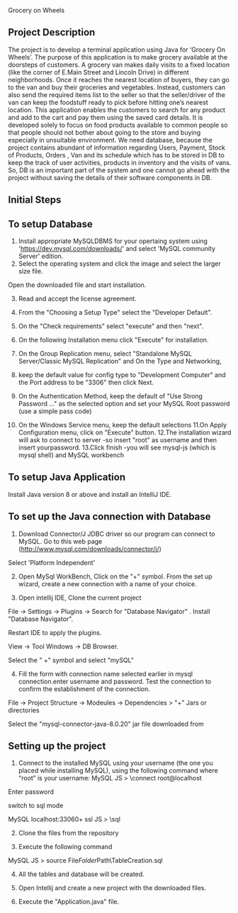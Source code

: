 Grocery on Wheels


Project Description
-----------------------------
The project is to develop a terminal application using Java for ‘Grocery On Wheels’. The purpose of this
application is to make grocery available at the doorsteps of customers. A grocery van makes daily visits
to a fixed location (like the corner of E.Main Street and Lincoln Drive) in different neighborhoods. Once
it reaches the nearest location of buyers, they can go to the van and buy their groceries and vegetables.
Instead, customers can also send the required items list to the seller so that the seller/driver of the van can
keep the foodstuff ready to pick before hitting one’s nearest location.
This application enables the customers to search for any product and add to the cart and pay them using the
saved card details. It is developed solely to focus on food products available to common people so that
people should not bother about going to the store and buying especially in unsuitable environment.
We need database, because the project contains abundant of information regarding Users, Payment, Stock
of Products, Orders , Van and its schedule which has to be stored in DB to keep the track of user activities,
products in inventory and the visits of vans. So, DB is an important part of the system and one cannot go
ahead with the project without saving the details of their software components in DB.

Initial Steps
------------

To setup Database
-------------------
1. Install appropriate MySQLDBMS for your opertaing system using 'https://dev.mysql.com/downloads/' and select 'MySQL community Server' edition.
2. Select the operating system and click the image and select the larger size file. 

Open the downloaded file and start installation.

3. Read and accept the license agreement.

4. From the "Choosing a Setup Type" select the "Developer Default".

5. On the "Check requirements" select "execute" and then "next".

6. On the following Installation menu click "Execute" for installation.
7. On the Group Replication menu, select "Standalone MySQL Server/Classic MySQL Replication" and On the Type and Networking, 
8. keep the default value for config type to "Development Computer" and the Port address to be "3306" then click Next.
9. On the Authentication Method, keep the default of "Use Strong Password ..." as the selected option and set your MySQL Root password (use a simple pass code)
10. On the Windows Service menu, keep the default selections
11.On Apply Configuration menu, click on "Execute" button.
12.The installation wizard will ask to connect to server -so insert "root" as username and then insert yourpassword.
13.Click finish -you will see mysql-js (which is mysql shell) and MySQL workbench



To setup Java Application
----------------------------
Install Java version 8 or above and install an IntelliJ IDE.

To set up the Java connection with Database
-----------------------------------------------

1. Download Connector/J JDBC driver so our program can connect to MySQL. Go to this web page (http://www.mysql.com/downloads/connector/j/)

Select 'Platform Independent'

2. Open MySql WorkBench, Click on the "+" symbol.
From the set up wizard,  create a new connection with a name of your choice.

3. Open intellij IDE, Clone the current project

File -> Settings -> Plugins -> Search for "Database Navigator" . Install "Database Navigator".

Restart IDE to apply the plugins.

View -> Tool Windows -> DB Browser.

Select the " +" symbol and select "mySQL" 

4. Fill the form with connection name selected earlier in mysql connection.enter username and password.
Test the connection to confirm the establishment of the connection.

File -> Project Structure -> Modeules -> Dependencies > "+" Jars or directories 

Select the "mysql-connector-java-8.0.20" jar file downloaded from 



Setting up the project
----------------------
1. Connect to the installed MySQL using your username (the one you placed while installing MySQL), using the following command where “root” is your username: 
 MySQL  JS > \connect root@localhost

Enter password

switch to sql mode

 MySQL  localhost:33060+ ssl  JS > \sql

2. Clone the files from the repository

3. Execute the following command

 MySQL  JS > source File$Folder$Path\TableCreation.sql

4. All the tables and database will be created.

5. Open Intellij and create a new project with the downloaded files.

6. Execute the "Application.java" file.



